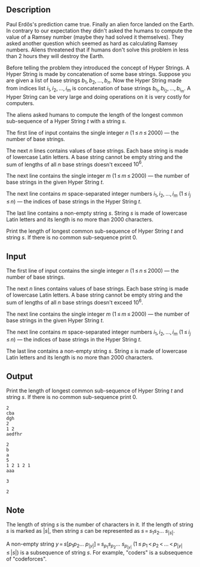 ## Description

<div><p>Paul Erdős's prediction came true. Finally an alien force landed on the Earth. In contrary to our expectation they didn't asked the humans to compute the value of a Ramsey number (maybe they had solved it themselves). They asked another question which seemed as hard as calculating Ramsey numbers. Aliens threatened that if humans don't solve this problem in less than 2 hours they will destroy the Earth. </p><p>Before telling the problem they introduced the concept of Hyper Strings. A Hyper String is made by concatenation of some base strings. Suppose you are given a list of base strings <span class="tex-span"><i>b</i><sub class="lower-index">1</sub>, <i>b</i><sub class="lower-index">2</sub>, ..., <i>b</i><sub class="lower-index"><i>n</i></sub></span>. Now the Hyper String made from indices list <span class="tex-span"><i>i</i><sub class="lower-index">1</sub>, <i>i</i><sub class="lower-index">2</sub>, ..., <i>i</i><sub class="lower-index"><i>m</i></sub></span> is concatenation of base strings <span class="tex-span"><i>b</i><sub class="lower-index"><i>i</i><sub class="lower-index">1</sub></sub>, <i>b</i><sub class="lower-index"><i>i</i><sub class="lower-index">2</sub></sub>, ..., <i>b</i><sub class="lower-index"><i>i</i><sub class="lower-index"><i>m</i></sub></sub></span>. A Hyper String can be very large and doing operations on it is very costly for computers. </p><p>The aliens asked humans to compute the length of the longest common sub-sequence of a Hyper String <span class="tex-span"><i>t</i></span> with a string <span class="tex-span"><i>s</i></span>.</p></div><div class="input-specification"><p>The first line of input contains the single integer <span class="tex-span"><i>n</i></span> (<span class="tex-span">1 ≤ <i>n</i> ≤ 2000</span>) — the number of base strings. </p><p>The next <span class="tex-span"><i>n</i></span> lines contains values of base strings. Each base string is made of lowercase Latin letters. A base string cannot be empty string and the sum of lengths of all <span class="tex-span"><i>n</i></span> base strings doesn't exceed <span class="tex-span">10<sup class="upper-index">6</sup></span>. </p><p>The next line contains the single integer <span class="tex-span"><i>m</i></span> (<span class="tex-span">1 ≤ <i>m</i> ≤ 2000</span>) — the number of base strings in the given Hyper String <span class="tex-span"><i>t</i></span>. </p><p>The next line contains <span class="tex-span"><i>m</i></span> space-separated integer numbers <span class="tex-span"><i>i</i><sub class="lower-index">1</sub>, <i>i</i><sub class="lower-index">2</sub>, ..., <i>i</i><sub class="lower-index"><i>m</i></sub></span> (<span class="tex-span">1 ≤ <i>i</i><sub class="lower-index"><i>j</i></sub> ≤ <i>n</i></span>) — the indices of base strings in the Hyper String <span class="tex-span"><i>t</i></span>.</p><p>The last line contains a non-empty string <span class="tex-span"><i>s</i></span>. String <span class="tex-span"><i>s</i></span> is made of lowercase Latin letters and its length is no more than <span class="tex-span">2000</span> characters.</p></div><div class="output-specification"><p>Print the length of longest common sub-sequence of Hyper String <span class="tex-span"><i>t</i></span> and string <span class="tex-span"><i>s</i></span>. If there is no common sub-sequence print 0.</p></div>

## Input

<p>The first line of input contains the single integer <span class="tex-span"><i>n</i></span> (<span class="tex-span">1 ≤ <i>n</i> ≤ 2000</span>) — the number of base strings. </p><p>The next <span class="tex-span"><i>n</i></span> lines contains values of base strings. Each base string is made of lowercase Latin letters. A base string cannot be empty string and the sum of lengths of all <span class="tex-span"><i>n</i></span> base strings doesn't exceed <span class="tex-span">10<sup class="upper-index">6</sup></span>. </p><p>The next line contains the single integer <span class="tex-span"><i>m</i></span> (<span class="tex-span">1 ≤ <i>m</i> ≤ 2000</span>) — the number of base strings in the given Hyper String <span class="tex-span"><i>t</i></span>. </p><p>The next line contains <span class="tex-span"><i>m</i></span> space-separated integer numbers <span class="tex-span"><i>i</i><sub class="lower-index">1</sub>, <i>i</i><sub class="lower-index">2</sub>, ..., <i>i</i><sub class="lower-index"><i>m</i></sub></span> (<span class="tex-span">1 ≤ <i>i</i><sub class="lower-index"><i>j</i></sub> ≤ <i>n</i></span>) — the indices of base strings in the Hyper String <span class="tex-span"><i>t</i></span>.</p><p>The last line contains a non-empty string <span class="tex-span"><i>s</i></span>. String <span class="tex-span"><i>s</i></span> is made of lowercase Latin letters and its length is no more than <span class="tex-span">2000</span> characters.</p>

## Output

<p>Print the length of longest common sub-sequence of Hyper String <span class="tex-span"><i>t</i></span> and string <span class="tex-span"><i>s</i></span>. If there is no common sub-sequence print 0.</p>





```input1
2
cba
dgh
2
1 2
aedfhr

```




```input2
2
b
a
5
1 2 1 2 1
aaa

```




```output1
3

```




```output2
2

```



## Note

<p>The <span class="tex-font-style-it">length</span> of string <span class="tex-span"><i>s</i></span> is the number of characters in it. If the length of string <span class="tex-span"><i>s</i></span> is marked as <span class="tex-span">|<i>s</i>|</span>, then string <span class="tex-span"><i>s</i></span> can be represented as <span class="tex-span"><i>s</i> = <i>s</i><sub class="lower-index">1</sub><i>s</i><sub class="lower-index">2</sub>... <i>s</i><sub class="lower-index">|<i>s</i>|</sub></span>.</p><p>A non-empty string <span class="tex-span"><i>y</i> = <i>s</i>[<i>p</i><sub class="lower-index">1</sub><i>p</i><sub class="lower-index">2</sub>... <i>p</i><sub class="lower-index">|<i>y</i>|</sub>] = <i>s</i><sub class="lower-index"><i>p</i><sub class="lower-index">1</sub></sub><i>s</i><sub class="lower-index"><i>p</i><sub class="lower-index">2</sub></sub>... <i>s</i><sub class="lower-index"><i>p</i><sub class="lower-index">|<i>y</i>|</sub></sub></span> (<span class="tex-span">1 ≤ <i>p</i><sub class="lower-index">1</sub> &lt; <i>p</i><sub class="lower-index">2</sub> &lt; ... &lt; <i>p</i><sub class="lower-index">|<i>y</i>|</sub> ≤ |<i>s</i>|</span>) is a <span class="tex-font-style-it">subsequence</span> of string <span class="tex-span"><i>s</i></span>. For example, "<span class="tex-font-style-tt">coders</span>" is a subsequence of "<span class="tex-font-style-tt">codeforces</span>".</p>
